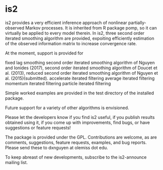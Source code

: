 # is2

is2 provides a very efficient inference approach of nonlinear partially-observed Markov processes. It is inherited from R package pomp, so it can virtually be applied to every model therein. In is2, three second order iterated smoothing algorithm are provided, expoiting efficiently estimation of the observed information matrix to increase convergence rate.

At the moment, support is provided for

fixed lag smoothing
second order iterated smoothing algorithm of Nguyen and Ionides (2017),
second order iterated smoothing algorithm of Doucet et al. (2013),
reduced second order iterated smoothing algorithm of Nguyen et al. (2015)(submitted).
accelerate iterated filtering
average iterated filtering
momentum iterated filtering
particle iterated filtering

Simple worked examples are provided in the test directory of the installed package.

Future support for a variety of other algorithms is envisioned.

Please let the developers know if you find is2 useful, if you publish results obtained using it, if you come up with improvements, find bugs, or have suggestions or feature requests!

The package is provided under the GPL. Contributions are welcome, as are comments, suggestions, feature requests, examples, and bug reports. Please send these to dxnguyen at olemiss dot edu.

To keep abreast of new developments, subscribe to the is2-announce mailing list.
